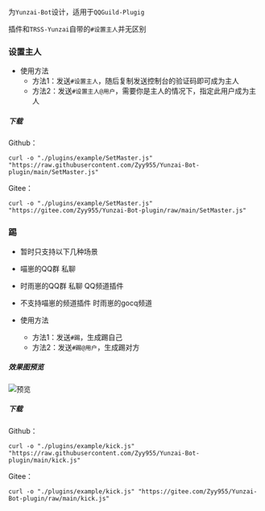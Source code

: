 为`Yunzai-Bot`设计，适用于`QQGuild-Plugig`

插件和`TRSS-Yunzai`自带的`#设置主人`并无区别

### 设置主人
- 使用方法
  - 方法1：发送`#设置主人`，随后复制发送控制台的验证码即可成为主人
  - 方法2：发送`#设置主人@用户`，需要你是主人的情况下，指定此用户成为主人

##### 下载
Github：
```
curl -o "./plugins/example/SetMaster.js" "https://raw.githubusercontent.com/Zyy955/Yunzai-Bot-plugin/main/SetMaster.js"
```
Gitee：
```
curl -o "./plugins/example/SetMaster.js" "https://gitee.com/Zyy955/Yunzai-Bot-plugin/raw/main/SetMaster.js"
```


### 踢

- 暂时只支持以下几种场景
- 喵崽的QQ群 私聊
- 时雨崽的QQ群 私聊 QQ频道插件
- 不支持喵崽的频道插件 时雨崽的gocq频道

- 使用方法
  - 方法1：发送`#踢`，生成踢自己
  - 方法2：发送`#踢@用户`，生成踢对方

##### 效果图预览

![预览](https://cdn.jsdelivr.net/gh/Zyy955/imgs/img/202308021749791.gif)

##### 下载
Github：
```
curl -o "./plugins/example/kick.js" "https://raw.githubusercontent.com/Zyy955/Yunzai-Bot-plugin/main/kick.js"
```

Gitee：
```
curl -o "./plugins/example/kick.js" "https://gitee.com/Zyy955/Yunzai-Bot-plugin/raw/main/kick.js"
```